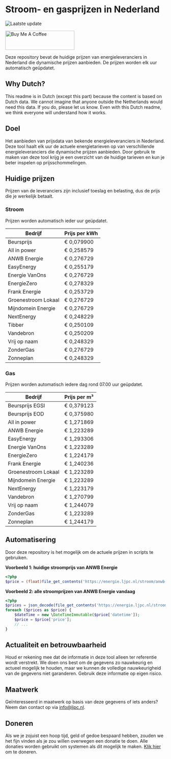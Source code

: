 # Stroom- en gasprijzen in Nederland

![Laatste update](https://img.shields.io/badge/laatste%20update-2024--10--04%2003%3A00%20CET-brightgreen)

<a href="https://www.buymeacoffee.com/Lars-" target="_blank"><img src="https://cdn.buymeacoffee.com/buttons/v2/default-orange.png" alt="Buy Me A Coffee" height="60" style="height: 60px !important;width: 217px !important;" ></a>

Deze repository bevat de huidige prijzen van energieleveranciers in Nederland die dynamische prijzen aanbieden. De prijzen worden elk uur automatisch geüpdatet.

## Why Dutch?

This readme is in Dutch (except this part) because the content is based on Dutch data. We cannot imagine that anyone outside the Netherlands would need this data. If you do, please let us know. Even with this Dutch readme, we think
everyone will understand how it works.

## Doel

Het aanbieden van prijsdata van bekende energieleveranciers in Nederland. Deze tool haalt elk uur de actuele energietarieven op van verschillende energieleveranciers die dynamische prijzen aanbieden. Door gebruik te maken van deze tool
krijg je een overzicht van de huidige tarieven en kun je beter inspelen op prijsschommelingen.

## Huidige prijzen

Prijzen van de leveranciers zijn inclusief toeslag en belasting, dus de prijs die je werkelijk betaalt.

### Stroom

Prijzen worden automatisch ieder uur geüpdatet.

 Bedrijf | Prijs per kWh 
---------|---------------
Beursprijs | € 0,079900
All in power | € 0,258579
ANWB Energie | € 0,276729
EasyEnergy | € 0,255179
Energie VanOns | € 0,276729
EnergieZero | € 0,278329
Frank Energie | € 0,253729
Groenestroom Lokaal | € 0,276729
Mijndomein Energie | € 0,276729
NextEnergy | € 0,248229
Tibber | € 0,250109
Vandebron | € 0,250209
Vrij op naam | € 0,248329
ZonderGas | € 0,276729
Zonneplan | € 0,248329


### Gas

Prijzen worden automatisch iedere dag rond 07.00 uur geüpdatet.

 Bedrijf | Prijs per m³ 
---------|--------------
Beursprijs EGSI | € 0,379123
Beursprijs EOD | € 0,375980
All in power | € 1,271869
ANWB Energie | € 1,223289
EasyEnergy | € 1,293306
Energie VanOns | € 1,223289
EnergieZero | € 1,224179
Frank Energie | € 1,240236
Groenestroom Lokaal | € 1,223289
Mijndomein Energie | € 1,223289
NextEnergy | € 1,223179
Vandebron | € 1,270799
Vrij op naam | € 1,244079
ZonderGas | € 1,223289
Zonneplan | € 1,244179


## Automatisering

Door deze repository is het mogelijk om de actuele prijzen in scripts te gebruiken.

**Voorbeeld 1: huidige stroomprijs van ANWB Energie**

```php
<?php
$price = (float)file_get_contents('https://energie.ljpc.nl/stroom/anwb-energie-nu.txt');

```

**Voorbeeld 2: alle stroomprijzen van ANWB Energie vandaag**

```php
<?php
$prices = json_decode(file_get_contents('https://energie.ljpc.nl/stroom/all-in-power-vandaag.json'),true);
foreach ($prices as $price) {
    $dateTime = new \DateTimeImmutable($price['datetime']);
    $price = $price['price'];
    // ...
}
```

## Actualiteit en betrouwbaarheid

Houd er rekening mee dat de informatie in deze tool alleen ter referentie wordt verstrekt. We doen ons best om de gegevens zo nauwkeurig en actueel mogelijk te houden, maar we kunnen de volledige nauwkeurigheid van de gegevens niet
garanderen. Gebruik deze informatie op eigen risico.

## Maatwerk

Geïnteresseerd in maatwerk op basis van deze gegevens of iets anders? Neem dan contact op
via [info@ljpc.nl](mailto:info@ljpc.nl?subject=Energie%20prijzen).

## Doneren

Als we je zojuist een hoop tijd, geld of gedoe bespaard hebben, zouden we het fijn vinden als je zou willen overwegen een
donatie te doen. Alle donaties worden gebruikt om systemen als dit mogelijk te
maken. [Klik hier](https://www.buymeacoffee.com/Lars-) om te doneren.
